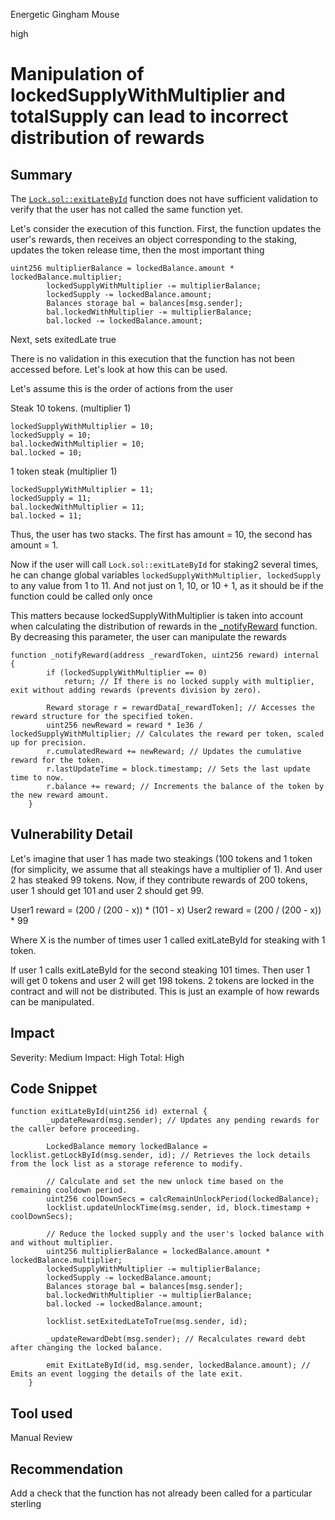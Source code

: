 Energetic Gingham Mouse

high

# Manipulation of lockedSupplyWithMultiplier and totalSupply can lead to incorrect distribution of rewards

## Summary
The [`Lock.sol::exitLateById`](https://github.com/sherlock-audit/2024-05-gamma-staking/blob/main/StakingV2/src/Lock.sol#L313-L313) function does not have sufficient validation to verify that the user has not called the same function yet.

Let's consider the execution of this function.
First, the function updates the user's rewards, then receives an object corresponding to the staking, updates the token release time,
then the most important thing
```solidity
uint256 multiplierBalance = lockedBalance.amount * lockedBalance.multiplier;
        lockedSupplyWithMultiplier -= multiplierBalance;
        lockedSupply -= lockedBalance.amount;
        Balances storage bal = balances[msg.sender];
        bal.lockedWithMultiplier -= multiplierBalance;
        bal.locked -= lockedBalance.amount;
```
Next, sets exitedLate true

There is no validation in this execution that the function has not been accessed before.
Let's look at how this can be used.

Let's assume this is the order of actions from the user

Steak 10 tokens. (multiplier 1)
```solidity
lockedSupplyWithMultiplier = 10;
lockedSupply = 10;
bal.lockedWithMultiplier = 10;
bal.locked = 10;
```
1 token steak (multiplier 1)
```solidity
lockedSupplyWithMultiplier = 11;
lockedSupply = 11;
bal.lockedWithMultiplier = 11;
bal.locked = 11;
```
Thus, the user has two stacks. The first has amount = 10, the second has amount = 1.

Now if the user will call `Lock.sol::exitLateById` for staking2 several times, he can change global variables `lockedSupplyWithMultiplier, lockedSupply`  to any value from 1 to 11. And not just on 1, 10, or 10 + 1, as it should be if the function could be called only once

This matters because lockedSupplyWithMultiplier is taken into account when calculating the distribution of rewards in the [_notifyReward](https://github.com/sherlock-audit/2024-05-gamma-staking/blob/main/StakingV2/src/Lock.sol#L483-L483) function. By decreasing this parameter, the user can manipulate the rewards
```solidity
function _notifyReward(address _rewardToken, uint256 reward) internal {
        if (lockedSupplyWithMultiplier == 0)
            return; // If there is no locked supply with multiplier, exit without adding rewards (prevents division by zero).

        Reward storage r = rewardData[_rewardToken]; // Accesses the reward structure for the specified token.
        uint256 newReward = reward * 1e36 / lockedSupplyWithMultiplier; // Calculates the reward per token, scaled up for precision.
        r.cumulatedReward += newReward; // Updates the cumulative reward for the token.
        r.lastUpdateTime = block.timestamp; // Sets the last update time to now.
        r.balance += reward; // Increments the balance of the token by the new reward amount.
    }
```

## Vulnerability Detail
Let's imagine that user 1 has made two steakings (100 tokens and 1 token (for simplicity, we assume that all steakings have a multiplier of 1). And user 2 has steaked 99 tokens.
Now, if they contribute rewards of 200 tokens, user 1 should get 101 and user 2 should get 99. 

User1 reward = (200 / (200 - x)) * (101 - x)
User2 reward = (200 / (200 - x)) * 99

Where X is the number of times user 1 called exitLateById for steaking with 1 token.

If user 1 calls exitLateById for the second steaking 101 times. Then user 1 will get 0 tokens and user 2 will get 198 tokens. 2 tokens are locked in the contract and will not be distributed. This is just an example of how rewards can be manipulated.

## Impact
Severity: Medium
Impact: High
Total: High
## Code Snippet
```solidity
function exitLateById(uint256 id) external {
        _updateReward(msg.sender); // Updates any pending rewards for the caller before proceeding.

        LockedBalance memory lockedBalance = locklist.getLockById(msg.sender, id); // Retrieves the lock details from the lock list as a storage reference to modify.

        // Calculate and set the new unlock time based on the remaining cooldown period.
        uint256 coolDownSecs = calcRemainUnlockPeriod(lockedBalance);
        locklist.updateUnlockTime(msg.sender, id, block.timestamp + coolDownSecs);

        // Reduce the locked supply and the user's locked balance with and without multiplier.
        uint256 multiplierBalance = lockedBalance.amount * lockedBalance.multiplier;
        lockedSupplyWithMultiplier -= multiplierBalance;
        lockedSupply -= lockedBalance.amount;
        Balances storage bal = balances[msg.sender];
        bal.lockedWithMultiplier -= multiplierBalance;
        bal.locked -= lockedBalance.amount;

        locklist.setExitedLateToTrue(msg.sender, id);

        _updateRewardDebt(msg.sender); // Recalculates reward debt after changing the locked balance.

        emit ExitLateById(id, msg.sender, lockedBalance.amount); // Emits an event logging the details of the late exit.
    }
```
## Tool used

Manual Review

## Recommendation
Add a check that the function has not already been called for a particular sterling
